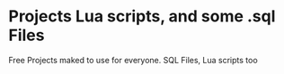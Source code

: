 # Projects Lua scripts, and some .sql Files
Free Projects maked to use for everyone. SQL Files, Lua scripts too 
